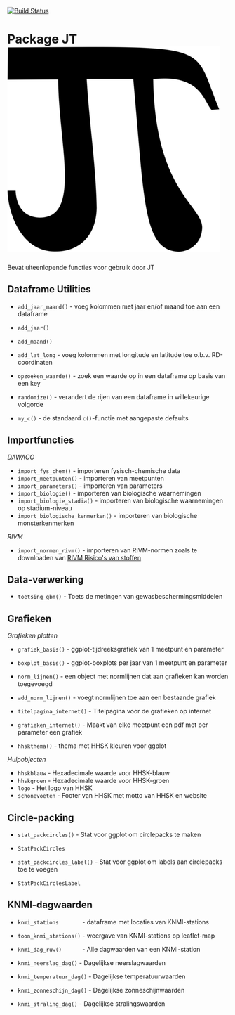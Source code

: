 [![Build Status](https://travis-ci.org/RedTent/JT.svg?branch=master)](https://travis-ci.org/RedTent/JT)

# Package JT ![](data-raw/images/JTIP.png)

Bevat uiteenlopende functies voor gebruik door JT

## Dataframe Utilities

* `add_jaar_maand()` - voeg kolommen met jaar en/of maand toe aan een dataframe
* `add_jaar()`
* `add_maand()`

* `add_lat_long` - voeg kolommen met longitude en latitude toe o.b.v. RD-coordinaten

* `opzoeken_waarde()` - zoek een waarde op in een dataframe op basis van een key

* `randomize()` - verandert de rijen van een dataframe in willekeurige volgorde

* `my_c()` - de standaard `c()`-functie met aangepaste defaults

## Importfuncties

*DAWACO*

* `import_fys_chem()` - importeren fysisch-chemische data 
* `import_meetpunten()` - importeren van meetpunten 
* `import_parameters()` - importeren van parameters 
* `import_biologie()` - importeren van biologische waarnemingen 
* `import_biologie_stadia()` - importeren van biologische waarnemingen op stadium-niveau 
* `import_biologische_kenmerken()` - importeren van biologische monsterkenmerken

*RIVM*

* `import_normen_rivm()` - importeren van RIVM-normen zoals te downloaden van [RIVM Risico's van stoffen](https://rvszoeksysteem.rivm.nl/)

## Data-verwerking

* `toetsing_gbm()` - Toets de metingen van gewasbeschermingsmiddelen

## Grafieken

*Grafieken plotten*

* `grafiek_basis()` - ggplot-tijdreeksgrafiek van 1 meetpunt en parameter
* `boxplot_basis()` - ggplot-boxplots per jaar van 1 meetpunt en parameter
* `norm_lijnen()` - een object met normlijnen dat aan grafieken kan worden toegevoegd
* `add_norm_lijnen()` - voegt normlijnen toe aan een bestaande grafiek
* `titelpagina_internet()` - Titelpagina voor de grafieken op internet
* `grafieken_internet()` - Maakt van elke meetpunt een pdf met per parameter een grafiek

* `hhskthema()` - thema met HHSK kleuren voor ggplot

*Hulpobjecten*

* `hhskblauw` - Hexadecimale waarde voor HHSK-blauw
* `hhskgroen` - Hexadecimale waarde voor HHSK-groen
* `logo` - Het logo van HHSK 
* `schonevoeten` - Footer van HHSK met motto van HHSK en website

## Circle-packing

* `stat_packcircles()` - Stat voor ggplot om circlepacks te maken
* `StatPackCircles`

* `stat_packcircles_label()` - Stat voor ggplot om labels aan circlepacks toe te voegen
* `StatPackCirclesLabel`

## KNMI-dagwaarden

* `knmi_stations       ` - dataframe met locaties van KNMI-stations
* `toon_knmi_stations()` - weergave van KNMI-stations op leaflet-map

* `knmi_dag_ruw()      ` - Alle dagwaarden van een KNMI-station
* `knmi_neerslag_dag()` - Dagelijkse neerslagwaarden
* `knmi_temperatuur_dag()` - Dagelijkse temperatuurwaarden
* `knmi_zonneschijn_dag()` - Dagelijkse zonneschijnwaarden
* `knmi_straling_dag()` - Dagelijkse stralingswaarden